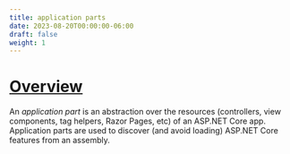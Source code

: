 ```yaml
---
title: application parts
date: 2023-08-20T00:00:00-06:00
draft: false
weight: 1
---
```


# [Overview](https://learn.microsoft.com/en-us/aspnet/core/mvc/advanced/app-parts?view=aspnetcore-7.0)  
An *application part* is an abstraction over the resources (controllers, view components, tag helpers, Razor Pages, etc) of an ASP.NET Core app. Application parts are used to discover (and avoid loading) ASP.NET Core features from an assembly.